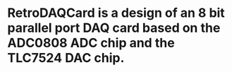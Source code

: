 # RetroDAQCard is a design of an 8 bit parallel port DAQ card based on the ADC0808 ADC chip and the TLC7524 DAC chip.
